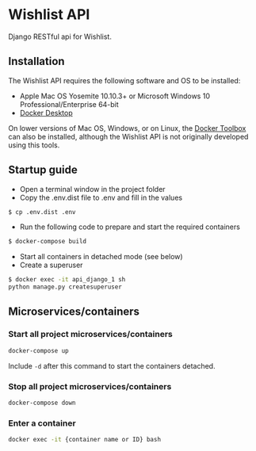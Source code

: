 # Wishlist API
Django RESTful api for Wishlist.

## Installation

The Wishlist API requires the following software and OS to be installed:

- Apple Mac OS Yosemite 10.10.3+ or Microsoft Windows 10 Professional/Enterprise 64-bit
- [Docker Desktop](https://www.docker.com/products/docker-desktop) 

On lower versions of Mac OS, Windows, or on Linux, 
the [Docker Toolbox](https://docs.docker.com/toolbox/toolbox_install_windows/) 
can also be installed, although the Wishlist API is not originally developed using this tools.

## Startup guide

 - Open a terminal window in the project folder
 - Copy the .env.dist file to .env and fill in the values
 
 ``` bash
$ cp .env.dist .env
```

 - Run the following code to prepare and start the required containers

``` bash
$ docker-compose build
```

- Start all containers in detached mode (see below)
- Create a superuser
``` bash
$ docker exec -it api_django_1 sh
python manage.py createsuperuser
```

## Microservices/containers

###  Start all project microservices/containers

``` bash
docker-compose up
```

Include ```-d``` after this command to start the containers detached.

### Stop all project microservices/containers
``` bash
docker-compose down
```

### Enter a container
``` bash
docker exec -it {container name or ID} bash
```
